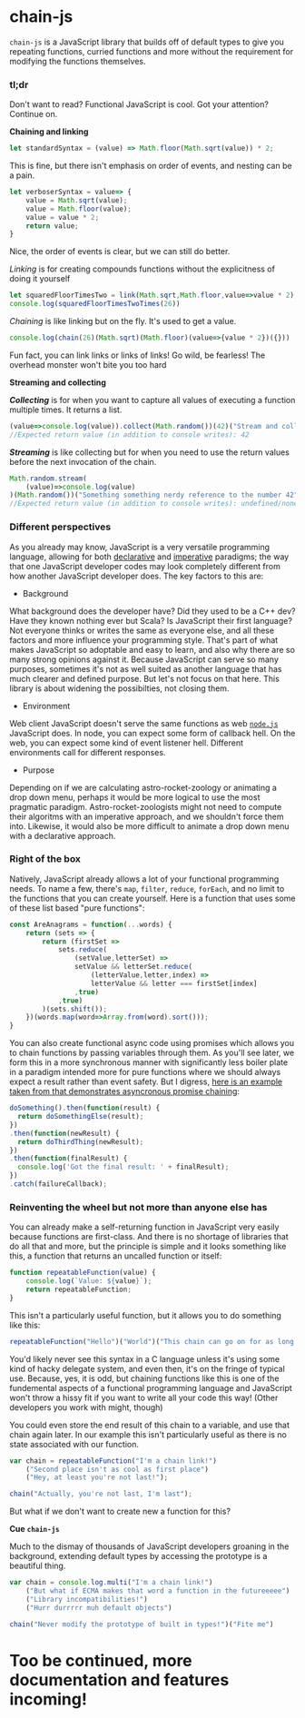 # chain-js
`chain-js` is a JavaScript library that builds off of default types to give you repeating functions, curried functions and more without the requirement for modifying the functions themselves.

### tl;dr

Don't want to read? Functional JavaScript is cool. Got your attention? Continue on.

**Chaining and linking**

```js
let standardSyntax = (value) => Math.floor(Math.sqrt(value)) * 2;
```
This is fine, but there isn't emphasis on order of events, and nesting can be a pain.
```js
let verboserSyntax = value=> {
    value = Math.sqrt(value);
    value = Math.floor(value);
    value = value * 2;
    return value;
}
```
Nice, the order of events is clear, but we can still do better.

*Linking* is for creating compounds functions without the explicitness of doing it yourself 
```js
let squaredFloorTimesTwo = link(Math.sqrt,Math.floor,value=>value * 2);
console.log(squaredFloorTimesTwoTimes(26))
```
*Chaining* is like linking but on the fly. It's used to get a value.
```js
console.log(chain(26)(Math.sqrt)(Math.floor)(value=>{value * 2})({}))
```
Fun fact, you can link links or links of links! Go wild, be fearless! The overhead monster won't bite you too hard

**Streaming and collecting**

***Collecting*** is for when you want to capture all values of executing a function multiple times. It returns a list.
```js
(value=>console.log(value)).collect(Math.random())(42)("Stream and collect are closely related").second()
//Expected return value (in addition to console writes): 42
```
***Streaming*** is like collecting but for when you need to use the return values before the next invocation of the chain.
```js
Math.random.stream(
    (value)=>console.log(value)
)(Math.random())("Something something nerdy reference to the number 42")
//Expected return value (in addition to console writes): undefined/none
```

### Different perspectives

As you already may know, JavaScript is a very versatile programming language, allowing for both [declarative](https://en.wikipedia.org/wiki/Declarative_programming) and [imperative](https://en.wikipedia.org/wiki/Imperative_programming) paradigms; the way that one JavaScript developer codes may look completely different from how another JavaScript developer does.
The key factors to this are:
- Background

What background does the developer have? Did they used to be a C++ dev? Have they known nothing ever but Scala? Is JavaScript their first language? Not everyone thinks or writes the same as everyone else, and all these factors and more influence your programming style. That's part of what makes JavaScript so adoptable and easy to learn, and also why there are so many strong opinions against it. Because JavaScript can serve so many purposes, sometimes it's not as well suited as another language that has much clearer and defined purpose. But let's not focus on that here. This library is about widening the possibilties, not closing them.
- Environment

Web client JavaScript doesn't serve the same functions as web [`node.js`](https://github.com/nodejs/node) JavaScript does. In node, you can expect some form of callback hell. On the web, you can expect some kind of event listener hell. Different environments call for different responses.

- Purpose

Depending on if we are calculating astro-rocket-zoology or animating a drop down menu, perhaps it would be more logical to use the most pragmatic paradigm. Astro-rocket-zoologists might not need to compute their algoritms with an imperative approach, and we shouldn't force them into. Likewise, it would also be more difficult to animate a drop down menu with a declarative approach.

### Right of the box
Natively, JavaScript already allows a lot of your functional programming needs. To name a few, there's `map`, `filter`, `reduce`, `forEach`, and no limit to the functions that you can create yourself. Here is a function that uses some of these list based "pure functions":
```js
const AreAnagrams = function(...words) {
    return (sets => {
        return (firstSet =>
            sets.reduce(
                (setValue,letterSet) => 
                setValue && letterSet.reduce(
                    (letterValue,letter,index) =>
                    letterValue && letter === firstSet[index]
                ,true)
            ,true)
        )(sets.shift());
    })(words.map(word=>Array.from(word).sort()));
}
```
You can also create functional async code using promises which allows you to chain functions by passing variables through them. As you'll see later, we form this in a more synchronous manner with significantly less boiler plate in a paradigm intended more for pure functions where we should always expect a result rather than event safety. But I digress, [here is an example taken from that demonstrates asyncronous promise chaining](https://developer.mozilla.org/en-US/docs/Web/JavaScript/Guide/Using_promises):
```js
doSomething().then(function(result) {
  return doSomethingElse(result);
})
.then(function(newResult) {
  return doThirdThing(newResult);
})
.then(function(finalResult) {
  console.log('Got the final result: ' + finalResult);
})
.catch(failureCallback);
```

### Reinventing the wheel but not more than anyone else has

You can already make a self-returning function in JavaScript very easily because functions are first-class. And there is no shortage of libraries that do all that and more, but the principle is simple and it looks something like this, a function that returns an uncalled function or itself:

```js
function repeatableFunction(value) {
    console.log(`Value: ${value}`);
    return repeatableFunction;
}
```
This isn't a particularly useful function, but it allows you to do something like this:
```js
repeatableFunction("Hello")("World")("This chain can go on for as long as I want it to");
```
You'd likely never see this syntax in a C language unless it's using some kind of hacky delegate system, and even then, it's on the fringe of typical use. Because, yes, it is odd, but chaining functions like this is one of the fundemental aspects of a functional programming language and JavaScript won't throw a hissy fit if you want to write all your code this way! (Other developers you work with might, though)

You could even store the end result of this chain to a variable, and use that chain again later. In our example this isn't particularly useful as there is no state associated with our function.
```js
var chain = repeatableFunction("I'm a chain link!")
    ("Second place isn't as cool as first place")
    ("Hey, at least you're not last!");

chain("Actually, you're not last, I'm last");
```
But what if we don't want to create new a function for this?

**Cue `chain-js`**

Much to the dismay of thousands of JavaScript developers groaning in the background, extending default types by accessing the prototype is a beautiful thing.

```js
var chain = console.log.multi("I'm a chain link!")
    ("But what if ECMA makes that word a function in the futureeeee")
    ("Library incompatibilities!")
    ("Hurr durrrrr muh default objects")

chain("Never modify the prototype of built in types!")("Fite me")
```
# Too be continued, more documentation and features incoming!
